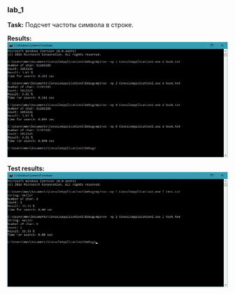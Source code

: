 ### lab_1

**Task:** Подсчет частоты символа в строке.

**Results:**
![console_results](results.jpg "Console results")

**Test results:**
![console_results](test_result.jpg "test results")

